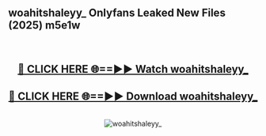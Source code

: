 <h2>woahitshaleyy_ Onlyfans Leaked New Files (2025) m5e1w</h2>
<br>
<div align="center">
<h2><a href="https://mediafiles.top/woahitshaleyy_&ref=git" rel="nofollow">🔴 CLICK HERE 🌐==►► Watch woahitshaleyy_</a></h2>
<h2><a href="https://mediafiles.top/woahitshaleyy_&ref=git" rel="nofollow">🔴 CLICK HERE 🌐==►► Download woahitshaleyy_</a></h2>
<br>
<a href="https://mediafiles.top/woahitshaleyy_&ref=git" rel="nofollow" data-target="animated-image.originalLink"><img src="https://i.ibb.co.com/xMMVF88/686577567.gif" alt="woahitshaleyy_" style="max-width: 100%; display: inline-block;" data-target="animated-image.originalImage"></a>
</div>
<br>
<br>